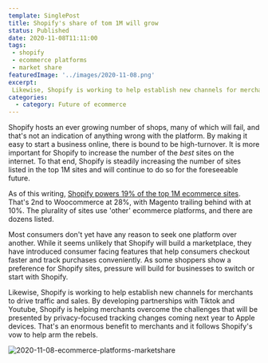 ```yaml
---
template: SinglePost
title: Shopify's share of tom 1M will grow
status: Published
date: 2020-11-08T11:11:00
tags:
 - shopify
 - ecommerce platforms
 - market share
featuredImage: '../images/2020-11-08.png'
excerpt:
 Likewise, Shopify is working to help establish new channels for merchants to drive traffic and sales. By developing partnerships with Tiktok and Youtube, Shopify is helping merchants overcome the challenges that will be presented by privacy-focused tracking changes coming next year to Apple devices. That's an enormous benefit to merchants and it follows Shopify's vow to help arm the rebels.
categories:
  - category: Future of ecommerce
---
```

Shopify hosts an ever growing number of shops, many of which will fail, and that's not an indication of anything wrong with the platform. By making it easy to start a business online, there is bound to be high-turnover. It is more important for Shopify to increase the number of the _best_ sites on the internet. To that end, Shopify is steadily increasing the number of sites listed in the top 1M sites and will continue to do so for the foreseeable future.

As of this writing, [Shopify powers 19% of the top 1M ecommerce sites](https://trends.builtwith.com/shop). That's 2nd to Woocommerce at 28%, with Magento trailing behind with at 10%. The plurality of sites use 'other' ecommerce platforms, and there are dozens listed.

Most consumers don't yet have any reason to seek one platform over another. While it seems unlikely that Shopify will build a marketplace, they have introduced consumer facing features that help consumers checkout faster and track purchases conveniently. As some shoppers show a preference for Shopify sites, pressure will build for businesses to switch or start with Shopify.

Likewise, Shopify is working to help establish new channels for merchants to drive traffic and sales. By developing partnerships with Tiktok and Youtube, Shopify is helping merchants overcome the challenges that will be presented by privacy-focused tracking changes coming next year to Apple devices. That's an enormous benefit to merchants and it follows Shopify's vow to help arm the rebels.

![2020-11-08-ecommerce-platforms-marketshare]('../media/2020-11-08-ecommerce-platforms-marketshare.png')
